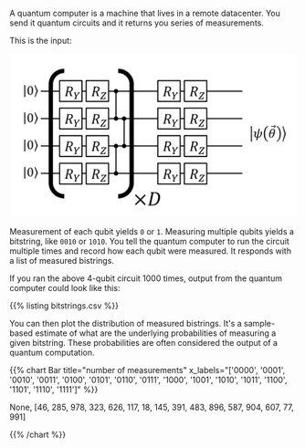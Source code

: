 <!--
.. title: Quantum computer
.. slug: quantum-computer
.. date: 2021-10-06 21:30:20 UTC+02:00
.. tags: 
.. category: 
.. link: 
.. description: 
.. type: text
-->

<!-- TEASER_END -->

A quantum computer is a machine that lives in a remote datacenter.
You send it quantum circuits and it returns you series of measurements.

This is the input:

<!-- Hardware efficient ansatz. Src: https://quantaggle.com/algorithms/ansatz/ -->
![](/images/HEA.png)

Measurement of each qubit yields `0` or `1`.
Measuring multiple qubits yields a bitstring, like `0010` or `1010`.
You tell the quantum computer to run the circuit multiple times and record how each qubit were measured.
It responds with a list of measured bistrings.

If you ran the above 4-qubit circuit 1000 times, output from the quantum computer could look like this:

{{% listing bitstrings.csv %}}

You can then plot the distribution of measured bistrings.
It's a sample-based estimate of what are the underlying probabilities of measuring a given bitstring.
These probabilities are often considered the output of a quantum computation.

{{% chart
    Bar
    title="number of measurements"
    x_labels="['0000', '0001', '0010', '0011', '0100', '0101', '0110', '0111', '1000', '1001', '1010', '1011', '1100', '1101', '1110', '1111']" %}}

None, [46, 285, 978, 323, 626, 117, 18, 145, 391, 483, 896, 587, 904, 607, 77, 991]

{{% /chart %}}

